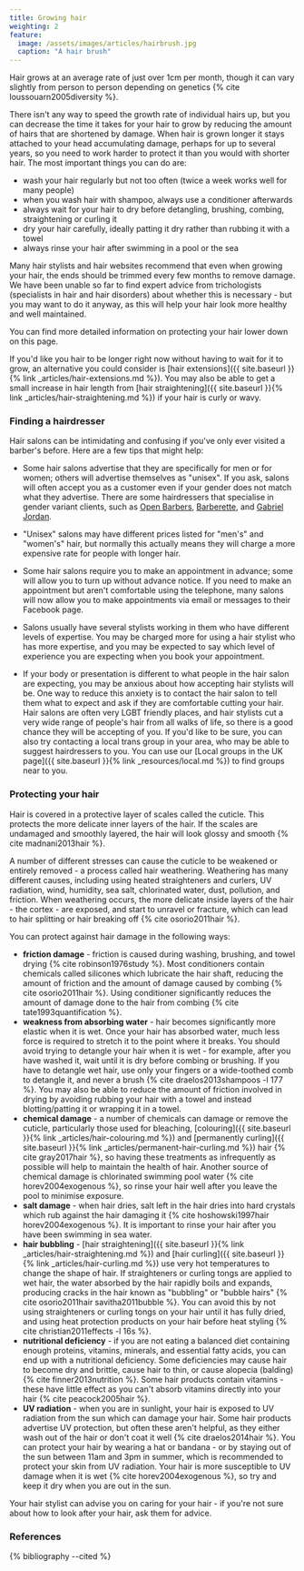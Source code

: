```yaml
---
title: Growing hair
weighting: 2
feature:
  image: /assets/images/articles/hairbrush.jpg
  caption: "A hair brush"
---
```


Hair grows at an average rate of just over 1cm per month, though it can vary slightly from person to person depending on genetics {% cite loussouarn2005diversity %}.

There isn't any way to speed the growth rate of individual hairs up, but you can decrease the time it takes for your hair to grow by reducing the amount of hairs that are shortened by damage. When hair is grown longer it stays attached to your head accumulating damage, perhaps for up to several years, so you need to work harder to protect it than you would with shorter hair. The most important things you can do are:

- wash your hair regularly but not too often (twice a week works well for many people)
- when you wash hair with shampoo, always use a conditioner afterwards
- always wait for your hair to dry before detangling, brushing, combing, straightening or curling it
- dry your hair carefully, ideally patting it dry rather than rubbing it with a towel
- always rinse your hair after swimming in a pool or the sea

Many hair stylists and hair websites recommend that even when growing your hair, the ends should be trimmed every few months to remove damage. We have been unable so far to find expert advice from trichologists (specialists in hair and hair disorders) about whether this is necessary - but you may want to do it anyway, as this will help your hair look more healthy and well maintained.

You can find more detailed information on protecting your hair lower down on this page.

If you'd like you hair to be longer right now without having to wait for it to grow, an alternative you could consider is [hair extensions]({{ site.baseurl }}{% link _articles/hair-extensions.md %}). You may also be able to get a small increase in hair length from [hair straightening]({{ site.baseurl }}{% link _articles/hair-straightening.md %}) if your hair is curly or wavy.

### Finding a hairdresser

Hair salons can be intimidating and confusing if you've only ever visited a barber's before. Here are a few tips that might help:

- Some hair salons advertise that they are specifically for men or for women; others will advertise themselves as "unisex". If you ask, salons will often accept you as a customer even if your gender does not match what they advertise. There are some hairdressers that specialise in gender variant clients, such as [Open Barbers](http://openbarbers.co.uk/), [Barberette](http://www.barberette.co.uk/), and [Gabriel Jordan](http://www.facebook.com/BarberTherapies).

- "Unisex" salons may have different prices listed for "men's" and "women's" hair, but normally this actually means they will charge a more expensive rate for people with longer hair.

- Some hair salons require you to make an appointment in advance; some will allow you to turn up without advance notice. If you need to make an appointment but aren't comfortable using the telephone, many salons will now allow you to make appointments via email or messages to their Facebook page.

- Salons usually have several stylists working in them who have different levels of expertise. You may be charged more for using a hair stylist who has more expertise, and you may be expected to say which level of experience you are expecting when you book your appointment.

- If your body or presentation is different to what people in the hair salon are expecting, you may be anxious about how accepting hair stylists will be. One way to reduce this anxiety is to contact the hair salon to tell them what to expect and ask if they are comfortable cutting your hair. Hair salons are often very LGBT friendly places, and hair stylists cut a very wide range of people's hair from all walks of life, so there is a good chance they will be accepting of you. If you'd like to be sure, you can also try contacting a local trans group in your area, who may be able to suggest hairdressers to you. You can use our [Local groups in the UK page]({{ site.baseurl }}{% link _resources/local.md %}) to find groups near to you.

### Protecting your hair

Hair is covered in a protective layer of scales called the cuticle. This protects the more delicate inner layers of the hair. If the scales are undamaged and smoothly layered, the hair will look glossy and smooth {% cite madnani2013hair %}.

A number of different stresses can cause the cuticle to be weakened or entirely removed - a process called hair weathering. Weathering has many different causes, including using heated straighteners and curlers, UV radiation, wind, humidity, sea salt, chlorinated water, dust, pollution, and friction. When weathering occurs, the more delicate inside layers of the hair - the cortex - are exposed, and start to unravel or fracture, which can lead to hair splitting or hair breaking off {% cite osorio2011hair %}.

You can protect against hair damage in the following ways:

- **friction damage** - friction is caused during washing, brushing, and towel drying {% cite robinson1976study %}. Most conditioners contain chemicals called silicones which lubricate the hair shaft, reducing the amount of friction and the amount of damage caused by combing {% cite osorio2011hair %}. Using conditioner significantly reduces the amount of damage done to the hair from combing {% cite tate1993quantification %}.
- **weakness from absorbing water** - hair becomes significantly more elastic when it is wet. Once your hair has absorbed water, much less force is required to stretch it to the point where it breaks. You should avoid trying to detangle your hair when it is wet - for example, after you have washed it, wait until it is dry before combing or brushing. If you have to detangle wet hair, use only your fingers or a wide-toothed comb to detangle it, and never a brush {% cite draelos2013shampoos -l 177 %}. You may also be able to reduce the amount of friction involved in drying by avoiding rubbing your hair with a towel and instead blotting/patting it or wrapping it in a towel.
- **chemical damage** - a number of chemicals can damage or remove the cuticle, particularly those used for bleaching, [colouring]({{ site.baseurl }}{% link _articles/hair-colouring.md %}) and [permanently curling]({{ site.baseurl }}{% link _articles/permanent-hair-curling.md %}) hair {% cite gray2017hair %}, so having these treatments as infrequently as possible will help to maintain the health of hair. Another source of chemical damage is chlorinated swimming pool water {% cite horev2004exogenous %}, so rinse your hair well after you leave the pool to minimise exposure.
- **salt damage** - when hair dries, salt left in the hair dries into hard crystals which rub against the hair damaging it {% cite hoshowski1997hair horev2004exogenous %}. It is important to rinse your hair after you have been swimming in sea water.
- **hair bubbling** - [hair straightening]({{ site.baseurl }}{% link _articles/hair-straightening.md %}) and [hair curling]({{ site.baseurl }}{% link _articles/hair-curling.md %}) use very hot temperatures to change the shape of hair. If straighteners or curling tongs are applied to wet hair, the water absorbed by the hair rapidly boils and expands, producing cracks in the hair known as "bubbling" or "bubble hairs" {% cite osorio2011hair savitha2011bubble %}. You can avoid this by not using straighteners or curling tongs on your hair until it has fully dried, and using heat protection products on your hair before heat styling {% cite christian2011effects -l 16s %}.
- **nutritional deficiency** - if you are not eating a balanced diet containing enough proteins, vitamins, minerals, and essential fatty acids, you can end up with a nutritional deficiency. Some deficiencies may cause hair to become dry and brittle, cause hair to thin, or cause alopecia (balding) {% cite finner2013nutrition %}. Some hair products contain vitamins - these have little effect as you can't absorb vitamins directly into your hair {% cite peacock2005hair %}.
- **UV radiation** - when you are in sunlight, your hair is exposed to UV radiation from the sun which can damage your hair. Some hair products advertise UV protection, but often these aren't helpful, as they either wash out of the hair or don't coat it well {% cite draelos2014hair %}. You can protect your hair by wearing a hat or bandana - or by staying out of the sun between 11am and 3pm in summer, which is recommended to protect your skin from UV radiation. Your hair is more susceptible to UV damage when it is wet {% cite horev2004exogenous %}, so try and keep it dry when you are out in the sun.

Your hair stylist can advise you on caring for your hair - if you're not sure about how to look after your hair, ask them for advice.

### References

{% bibliography --cited %}
